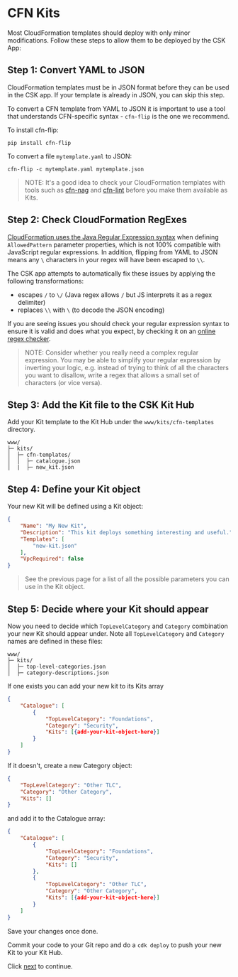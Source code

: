 
# CFN Kits
 


Most CloudFormation templates should deploy with only minor modifications. Follow these steps to allow them to be deployed by the CSK App:

## Step 1: Convert YAML to JSON

CloudFormation templates must be in JSON format before they can be used in the CSK app. If your template is already in JSON, you can skip this step.

To convert a CFN template from YAML to JSON it is important to use a tool that understands CFN-specific syntax - `cfn-flip` is the one we recommend.

To install cfn-flip:

```
pip install cfn-flip
```

To convert a file `mytemplate.yaml` to JSON:

```
cfn-flip -c mytemplate.yaml mytemplate.json
```

>NOTE: It's a good idea to check your CloudFormation templates with tools such as  [cfn-nag](https://github.com/stelligent/cfn_nag) and [cfn-lint](https://github.com/aws-cloudformation/cfn-lint) before you make them available as Kits. 


## Step 2: Check CloudFormation RegExes

[CloudFormation uses the Java Regular Expression syntax](https://docs.aws.amazon.com/AWSCloudFormation/latest/UserGuide/cfn-regexes.html) when defining `AllowedPattern` parameter properties, which is not 100% compatible with JavaScript regular expressions. In addition, flipping from YAML to JSON means any `\` characters in your regex will have been escaped to `\\`.

The CSK app attempts to automatically fix these issues by applying the following transformations:

* escapes `/` to `\/` (Java regex allows `/` but JS interprets it as a regex delimiter)
* replaces `\\` with `\` (to decode the JSON encoding)

If you are seeing issues you should check your regular expression syntax to ensure it is valid and does what you expect, by checking it on an [online regex checker](https://regex101.com/).

>NOTE: Consider whether you really need a complex regular expression. You may be able to simplify your regular expression by inverting your logic, e.g. instead of trying to think of all the characters you want to disallow, write a regex that allows a small set of characters (or vice versa).

## Step 3: Add the Kit file to the CSK Kit Hub

Add your Kit template to the Kit Hub under the `www/kits/cfn-templates` directory.

```
www/
├─ kits/
│  ├─ cfn-templates/
│  │  ├─ catalogue.json
│  |  ├─ new_kit.json
```
## Step 4: Define your Kit object

Your new Kit will be defined using a Kit object:

```json
{
    "Name": "My New Kit",
    "Description": "This kit deploys something interesting and useful.",
    "Templates": [
        "new-kit.json"
    ],
    "VpcRequired": false
}
```

>See the previous page for a list of all the possible parameters you can use in the Kit object.

## Step 5: Decide where your Kit should appear

Now you need to decide which `TopLevelCategory` and `Category` combination your new Kit should appear under. Note all `TopLevelCategory` and `Category` names are defined in these files: 

```
www/
├─ kits/
│  ├─ top-level-categories.json
│  ├─ category-descriptions.json
```

If one exists you can add your new kit to its Kits array

```json
{
    "Catalogue": [
        {
            "TopLevelCategory": "Foundations",
            "Category": "Security",
            "Kits": [{add-your-kit-object-here}]
        }
    ]
}
```

If it doesn't, create a new Category object:

```json
{
    "TopLevelCategory": "Other TLC",
    "Category": "Other Category",
    "Kits": []
}
```

and add it to the Catalogue array:

```json
{
    "Catalogue": [
        {
            "TopLevelCategory": "Foundations",
            "Category": "Security",
            "Kits": []
        },
        {
            "TopLevelCategory": "Other TLC",
            "Category": "Other Category",
            "Kits": [{add-your-kit-object-here}]
        }
    ]
}
```

Save your changes once done.

Commit your code to your Git repo and do a `cdk deploy` to push your new Kit to your Kit Hub.

Click <a href="importing-kits-cdk.en.md">next</a> to continue.